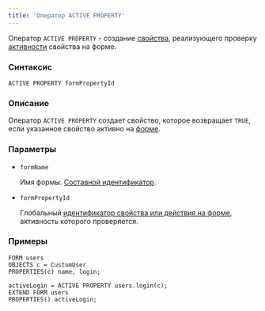 ```yaml
---
title: 'Оператор ACTIVE PROPERTY'
---
```


Оператор `ACTIVE PROPERTY` - создание [свойства](Properties.md), реализующего проверку [активности](Activity_ACTIVE.md) свойства на форме.

### Синтаксис 

```
ACTIVE PROPERTY formPropertyId
```

### Описание

Оператор `ACTIVE PROPERTY` создает свойство, которое возвращает `TRUE`, если указанное свойство активно на [форме](Forms.md). 

### Параметры

- `formName`

    Имя формы. [Составной идентификатор](IDs.md#cid).

- `formPropertyId`  

    Глобальный [идентификатор свойства или действия на форме](IDs.md#formpropertyid), активность которого проверяется.

### Примеры

```lsf
FORM users
OBJECTS c = CustomUser
PROPERTIES(c) name, login;

activeLogin = ACTIVE PROPERTY users.login(c);
EXTEND FORM users
PROPERTIES() activeLogin;
```
